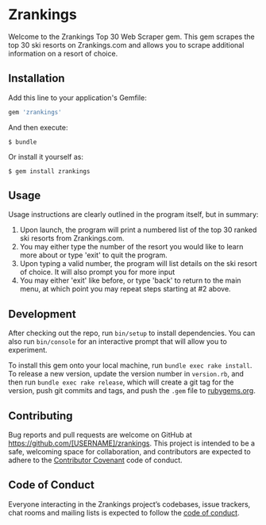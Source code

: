 # Zrankings

Welcome to the Zrankings Top 30 Web Scraper gem. This gem scrapes the top 30 ski resorts on Zrankings.com and allows you to scrape additional information on a resort of choice. 

## Installation

Add this line to your application's Gemfile:

```ruby
gem 'zrankings'
```

And then execute:

    $ bundle

Or install it yourself as:

    $ gem install zrankings

## Usage

Usage instructions are clearly outlined in the program itself, but in summary: 
1) Upon launch, the program will print a numbered list of the top 30 ranked ski resorts from Zrankings.com.
2) You may either type the number of the resort you would like to learn more about or type 'exit' to quit the program.
3) Upon typing a valid number, the program will list details on the ski resort of choice. It will also prompt you for more input
4) You may either 'exit' like before, or type 'back' to return to the main menu, at which point you may repeat steps starting at #2 above.

## Development

After checking out the repo, run `bin/setup` to install dependencies. You can also run `bin/console` for an interactive prompt that will allow you to experiment.

To install this gem onto your local machine, run `bundle exec rake install`. To release a new version, update the version number in `version.rb`, and then run `bundle exec rake release`, which will create a git tag for the version, push git commits and tags, and push the `.gem` file to [rubygems.org](https://rubygems.org).

## Contributing

Bug reports and pull requests are welcome on GitHub at https://github.com/[USERNAME]/zrankings. This project is intended to be a safe, welcoming space for collaboration, and contributors are expected to adhere to the [Contributor Covenant](http://contributor-covenant.org) code of conduct.

## Code of Conduct

Everyone interacting in the Zrankings project’s codebases, issue trackers, chat rooms and mailing lists is expected to follow the [code of conduct](https://github.com/[USERNAME]/zrankings/blob/master/CODE_OF_CONDUCT.md).
